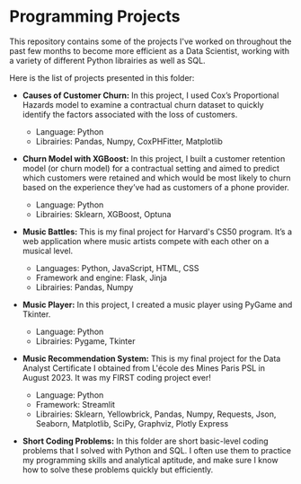 # Programming Projects
This repository contains some of the projects I've worked on throughout the past few months to become more efficient as a Data Scientist, working with a variety of different Python librairies as well as SQL.

Here is the list of projects presented in this folder:

- **Causes of Customer Churn:** In this project, I used Cox’s Proportional Hazards model to examine a contractual churn dataset to quickly identify the factors associated with the loss of customers.
  - Language: Python
  - Librairies: Pandas, Numpy, CoxPHFitter, Matplotlib
    
- **Churn Model with XGBoost:** In this project, I built a customer retention model (or churn model) for a contractual setting and aimed to predict which customers were retained and which would be most likely to churn based on the experience they’ve had as customers of a phone provider.
  - Language: Python
  - Librairies: Sklearn, XGBoost, Optuna
 
- **Music Battles:** This is my final project for Harvard's CS50 program. It’s a web application where music artists compete with each other on a musical level.
  - Languages: Python, JavaScript, HTML, CSS
  - Framework and engine: Flask, Jinja
  - Librairies: Pandas, Numpy

- **Music Player:** In this project, I created a music player using PyGame and Tkinter.
  - Language: Python
  - Librairies: Pygame, Tkinter
 
- **Music Recommendation System:** This is my final project for the Data Analyst Certificate I obtained from L'école des Mines Paris PSL in August 2023. It was my FIRST coding project ever!
  - Language: Python
  - Framework: Streamlit
  - Librairies: Sklearn, Yellowbrick, Pandas, Numpy, Requests, Json, Seaborn, Matplotlib, SciPy, Graphviz, Plotly Express
 
- **Short Coding Problems:** In this folder are short basic-level coding problems that I solved with Python and SQL. I often use them to practice my programming skills and analytical aptitude, and make sure I know how to solve these problems quickly but efficiently.


